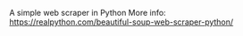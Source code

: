 A simple web scraper in Python
More info: https://realpython.com/beautiful-soup-web-scraper-python/
